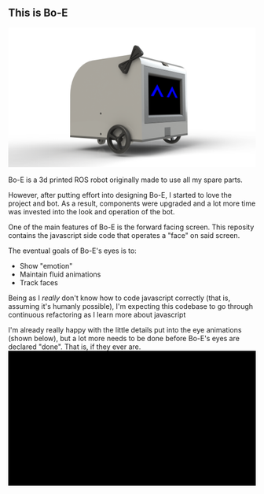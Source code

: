 ## This is Bo-E
![Bo-E](img/bo-e_assembly.png)

Bo-E is a 3d printed ROS robot originally made to use all my spare parts.

However, after putting effort into designing Bo-E, I started to love the project and bot. As a result, components were upgraded and a lot more time was invested into the look and operation of the bot.

One of the main features of Bo-E is the forward facing screen. This reposity contains the javascript side code that operates a "face" on said screen.

The eventual goals of Bo-E's eyes is to:
- Show "emotion"
- Maintain fluid animations
- Track faces


Being as I *really* don't know how to code javascript correctly (that is, assuming it's humanly possible), I'm expecting this codebase to go through continuous refactoring as I learn more about javascript


I'm already really happy with the little details put into the eye animations (shown below), but a lot more needs to be done before Bo-E's eyes are declared "done". That is, if they ever are.
![Bo-E's Eyes](img/bo-e_eyes.gif)
